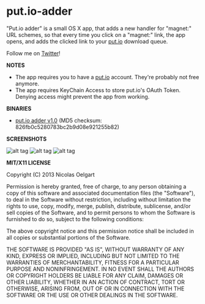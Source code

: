 put.io-adder
============

"Put.io adder" is a small OS X app, that adds a new handler for "magnet:" URL schemes, so that every time you click
on a "magnet:" link, the app opens, and adds the clicked link to your [put.io](http://put.io/) download queue.

Follow me on [Twitter](https://twitter.com/nicoSWD)!

**NOTES**
- The app requires you to have a [put.io](http://put.io/) account. They're probably not free anymore.
- The app requires KeyChain Access to store put.io's OAuth Token. Denying access might prevent the app from working.

**BINARIES**
- [put.io adder v1.0](http://cl.ly/Q4r2) (MD5 checksum: 826fb0c5280783bc2b9d08e921255b82)

**SCREENSHOTS**

![alt tag](http://f.cl.ly/items/1E2h3I243x2W0P0y301p/Screen%20Shot%202013-07-05%20at%202.53.23%20AM.png)
![alt tag](http://f.cl.ly/items/3E1U16051D0V471J0m39/Screen%20Shot%202013-07-05%20at%203.59.55%20AM.png)
![alt tag](http://f.cl.ly/items/3O0e3m1S36203j2k2f3P/Screen%20Shot%202013-07-05%20at%202.43.32%20AM.png)

**MIT/X11 LICENSE**

Copyright (C) 2013 Nicolas Oelgart

Permission is hereby granted, free of charge, to any person obtaining a copy of this software and associated documentation files (the "Software"), to deal in the Software without restriction, including without limitation the rights to use, copy, modify, merge, publish, distribute, sublicense, and/or sell copies of the Software, and to permit persons to whom the Software is furnished to do so, subject to the following conditions:

The above copyright notice and this permission notice shall be included in all copies or substantial portions of the Software.

THE SOFTWARE IS PROVIDED "AS IS", WITHOUT WARRANTY OF ANY KIND, EXPRESS OR IMPLIED, INCLUDING BUT NOT LIMITED TO THE WARRANTIES OF MERCHANTABILITY, FITNESS FOR A PARTICULAR PURPOSE AND NONINFRINGEMENT. IN NO EVENT SHALL THE AUTHORS OR COPYRIGHT HOLDERS BE LIABLE FOR ANY CLAIM, DAMAGES OR OTHER LIABILITY, WHETHER IN AN ACTION OF CONTRACT, TORT OR OTHERWISE, ARISING FROM, OUT OF OR IN CONNECTION WITH THE SOFTWARE OR THE USE OR OTHER DEALINGS IN THE SOFTWARE.
